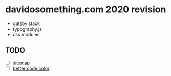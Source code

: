 # davidosomething.com 2020 revision

- gatsby stack
- typography.js
- css modules

## TODO

- [ ] [sitemap](https://www.gatsbyjs.org/packages/gatsby-plugin-sitemap/?=)
- [ ] [better code
  color](https://github.com/andrewbranch/gatsby-remark-vscode)
